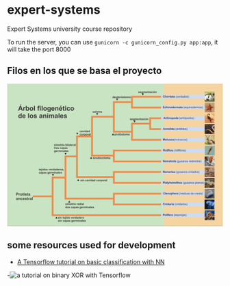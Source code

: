 # expert-systems
Expert Systems university course repository

To run the server, you can use `gunicorn -c gunicorn_config.py app:app`, it will take the port 8000

## Filos en los que se basa el proyecto

![documentacion sobre lo hecho hasta ahora](image.png)

## some resources used for development

- [A Tensorflow tutorial on basic classification with NN](https://www.tensorflow.org/tutorials/keras/classification?hl=es-419)

-![a tutorial on binary XOR with Tensorflow](https://www.youtube.com/watch?v=U0ygkUmu7BA&t=169s)